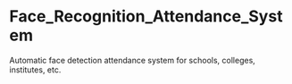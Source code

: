 # Face_Recognition_Attendance_System
Automatic face detection attendance system for schools, colleges, institutes, etc.
